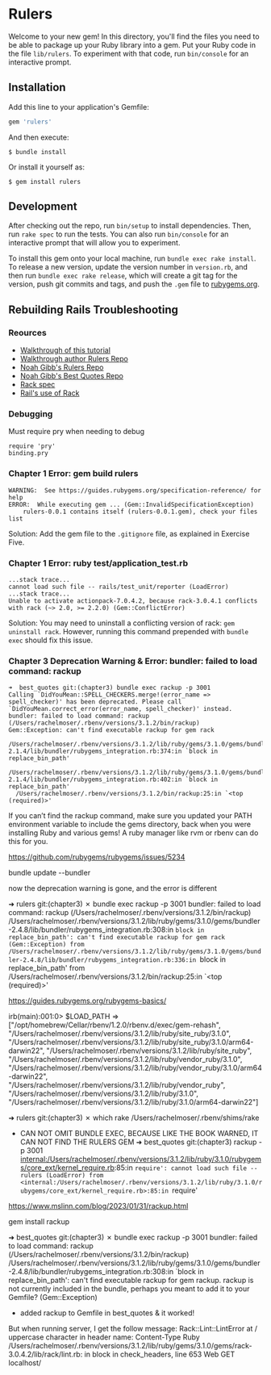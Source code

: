 # Rulers

Welcome to your new gem! In this directory, you'll find the files you need to be able to package up your Ruby library into a gem. Put your Ruby code in the file `lib/rulers`. To experiment with that code, run `bin/console` for an interactive prompt.

## Installation

Add this line to your application's Gemfile:

```ruby
gem 'rulers'
```

And then execute:

    $ bundle install

Or install it yourself as:

    $ gem install rulers

## Development

After checking out the repo, run `bin/setup` to install dependencies. Then, run `rake spec` to run the tests. You can also run `bin/console` for an interactive prompt that will allow you to experiment.

To install this gem onto your local machine, run `bundle exec rake install`. To release a new version, update the version number in `version.rb`, and then run `bundle exec rake release`, which will create a git tag for the version, push git commits and tags, and push the `.gem` file to [rubygems.org](https://rubygems.org).

## Rebuilding Rails Troubleshooting

### Reources

* [Walkthrough of this tutorial](https://www.intermediateruby.com/rebuilding-rails-course-walkthrough)
* [Walkthrough author Rulers Repo](https://github.com/josh-works/rulers)
* [Noah Gibb's Rulers Repo](https://github.com/noahgibbs/rulers)
* [Noah Gibb's Best Quotes Repo](https://github.com/noahgibbs/best_quotes)
* [Rack spec](https://github.com/rack/rack/blob/main/SPEC.rdoc)
* [Rail's use of Rack](http://guides.rubyonrails.org/rails_on_rack.html)

### Debugging

Must require pry when needing to debug
```
require 'pry'
binding.pry
```

### Chapter 1 Error: gem build rulers

```
WARNING:  See https://guides.rubygems.org/specification-reference/ for help
ERROR:  While executing gem ... (Gem::InvalidSpecificationException)
    rulers-0.0.1 contains itself (rulers-0.0.1.gem), check your files list
```
Solution: Add the gem file to the `.gitignore` file, as explained in Exercise Five.

### Chapter 1 Error: ruby test/application_test.rb

```
...stack trace...
cannot load such file -- rails/test_unit/reporter (LoadError)
...stack trace...
Unable to activate actionpack-7.0.4.2, because rack-3.0.4.1 conflicts with rack (~> 2.0, >= 2.2.0) (Gem::ConflictError)
```

Solution: You may need to uninstall a conflicting version of rack: `gem uninstall rack`. However, running this command prepended with `bundle exec` should fix this issue.

### Chapter 3 Deprecation Warning & Error: bundler: failed to load command: rackup

```
➜  best_quotes git:(chapter3) bundle exec rackup -p 3001
Calling `DidYouMean::SPELL_CHECKERS.merge!(error_name => spell_checker)' has been deprecated. Please call `DidYouMean.correct_error(error_name, spell_checker)' instead.
bundler: failed to load command: rackup (/Users/rachelmoser/.rbenv/versions/3.1.2/bin/rackup)
Gem::Exception: can't find executable rackup for gem rack
  /Users/rachelmoser/.rbenv/versions/3.1.2/lib/ruby/gems/3.1.0/gems/bundler-2.1.4/lib/bundler/rubygems_integration.rb:374:in `block in replace_bin_path'
  /Users/rachelmoser/.rbenv/versions/3.1.2/lib/ruby/gems/3.1.0/gems/bundler-2.1.4/lib/bundler/rubygems_integration.rb:402:in `block in replace_bin_path'
  /Users/rachelmoser/.rbenv/versions/3.1.2/bin/rackup:25:in `<top (required)>'
```
If you can’t find the rackup command, make sure you updated your PATH environment variable to include the gems directory, back when you were installing Ruby and various gems! A ruby manager like rvm or rbenv can do this for you. 

https://github.com/rubygems/rubygems/issues/5234

bundle update --bundler

now the deprecation warning is gone, and the error is different

➜  rulers git:(chapter3) ✗ bundle exec rackup -p 3001
bundler: failed to load command: rackup (/Users/rachelmoser/.rbenv/versions/3.1.2/bin/rackup)
/Users/rachelmoser/.rbenv/versions/3.1.2/lib/ruby/gems/3.1.0/gems/bundler-2.4.8/lib/bundler/rubygems_integration.rb:308:in `block in replace_bin_path': can't find executable rackup for gem rack (Gem::Exception)
	from /Users/rachelmoser/.rbenv/versions/3.1.2/lib/ruby/gems/3.1.0/gems/bundler-2.4.8/lib/bundler/rubygems_integration.rb:336:in `block in replace_bin_path'
	from /Users/rachelmoser/.rbenv/versions/3.1.2/bin/rackup:25:in `<top (required)>'

https://guides.rubygems.org/rubygems-basics/

irb(main):001:0> $LOAD_PATH
=>
["/opt/homebrew/Cellar/rbenv/1.2.0/rbenv.d/exec/gem-rehash",
 "/Users/rachelmoser/.rbenv/versions/3.1.2/lib/ruby/site_ruby/3.1.0",
 "/Users/rachelmoser/.rbenv/versions/3.1.2/lib/ruby/site_ruby/3.1.0/arm64-darwin22",
 "/Users/rachelmoser/.rbenv/versions/3.1.2/lib/ruby/site_ruby",
 "/Users/rachelmoser/.rbenv/versions/3.1.2/lib/ruby/vendor_ruby/3.1.0",
 "/Users/rachelmoser/.rbenv/versions/3.1.2/lib/ruby/vendor_ruby/3.1.0/arm64-darwin22",
 "/Users/rachelmoser/.rbenv/versions/3.1.2/lib/ruby/vendor_ruby",
 "/Users/rachelmoser/.rbenv/versions/3.1.2/lib/ruby/3.1.0",
 "/Users/rachelmoser/.rbenv/versions/3.1.2/lib/ruby/3.1.0/arm64-darwin22"]

 ➜  rulers git:(chapter3) ✗ which rake
/Users/rachelmoser/.rbenv/shims/rake

* CAN NOT OMIT BUNDLE EXEC, BECAUSE LIKE THE BOOK WARNED, IT CAN NOT FIND THE RULERS GEM
➜  best_quotes git:(chapter3) rackup -p 3001
<internal:/Users/rachelmoser/.rbenv/versions/3.1.2/lib/ruby/3.1.0/rubygems/core_ext/kernel_require.rb>:85:in `require': cannot load such file -- rulers (LoadError)
	from <internal:/Users/rachelmoser/.rbenv/versions/3.1.2/lib/ruby/3.1.0/rubygems/core_ext/kernel_require.rb>:85:in `require'

https://www.mslinn.com/blog/2023/01/31/rackup.html

gem install rackup

➜  best_quotes git:(chapter3) ✗ bundle exec rackup -p 3001
bundler: failed to load command: rackup (/Users/rachelmoser/.rbenv/versions/3.1.2/bin/rackup)
/Users/rachelmoser/.rbenv/versions/3.1.2/lib/ruby/gems/3.1.0/gems/bundler-2.4.8/lib/bundler/rubygems_integration.rb:308:in `block in replace_bin_path': can't find executable rackup for gem rackup. rackup is not currently included in the bundle, perhaps you meant to add it to your Gemfile? (Gem::Exception)

* added rackup to Gemfile in best_quotes & it worked!

But when running server, I get the follow message:
Rack::Lint::LintError at /
uppercase character in header name: Content-Type
Ruby	/Users/rachelmoser/.rbenv/versions/3.1.2/lib/ruby/gems/3.1.0/gems/rack-3.0.4.2/lib/rack/lint.rb: in block in check_headers, line 653
Web	GET localhost/



